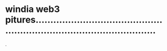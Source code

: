 # windia web3 pitures..............................................................................................
.
